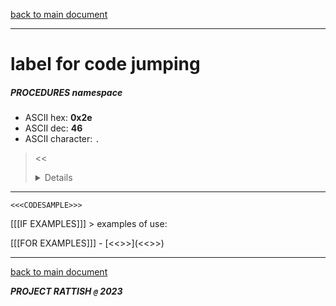 [back to main document](../README.md)

---

# label for code jumping
##### PROCEDURES namespace
- ASCII hex: __0x2e__
- ASCII dec: __46__
- ASCII character: `.`

> <<<DETAILS>>>

---

  ```
  <<<CODESAMPLE>>>
  ```

[[[IF EXAMPLES]]]  > examples of use:

[[[FOR EXAMPLES]]]  - [<<<EXAMPLENAME>>>](<<<EXAMPLELINK>>>)

---

[back to main document](../README.md)

***PROJECT RATTISH `@` 2023***
